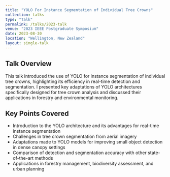 ```yaml
---
title: "YOLO For Instance Segmentation of Individual Tree Crowns"
collection: talks
type: "Talk"
permalink: /talks/2023-talk
venue: "2023 IEEE Postgraduate Symposium"
date: 2023-08-30
location: "Wellington, New Zealand"
layout: single-talk
---
```





## Talk Overview
This talk introduced the use of YOLO for instance segmentation of individual tree crowns, highlighting its efficiency in real-time detection and segmentation. I presented key adaptations of YOLO architectures specifically designed for tree crown analysis and discussed their applications in forestry and environmental monitoring.

## Key Points Covered

- Introduction to the YOLO architecture and its advantages for real-time instance segmentation
- Challenges in tree crown segmentation from aerial imagery
- Adaptations made to YOLO models for improving small object detection in dense canopy settings
- Comparison of detection and segmentation accuracy with other state-of-the-art methods
- Applications in forestry management, biodiversity assessment, and urban planning
